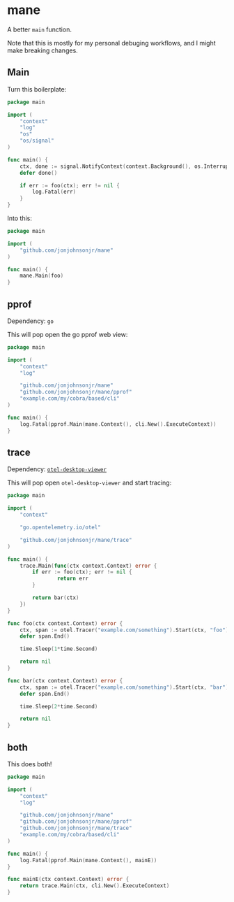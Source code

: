# mane

A better `main` function.

Note that this is mostly for my personal debuging workflows, and I might make breaking changes.

## Main

Turn this boilerplate:

```go
package main

import (
	"context"
	"log"
	"os"
	"os/signal"
)

func main() {
	ctx, done := signal.NotifyContext(context.Background(), os.Interrupt)
	defer done()

	if err := foo(ctx); err != nil {
		log.Fatal(err)
	}
}
```

Into this:

```go
package main

import (
	"github.com/jonjohnsonjr/mane"
)

func main() {
    mane.Main(foo)
}
```

## pprof

Dependency: `go`

This will pop open the go pprof web view:

```go
package main

import (
	"context"
	"log"

	"github.com/jonjohnsonjr/mane"
	"github.com/jonjohnsonjr/mane/pprof"
	"example.com/my/cobra/based/cli"
)

func main() {
	log.Fatal(pprof.Main(mane.Context(), cli.New().ExecuteContext))
}
```

## trace

Dependency: [`otel-desktop-viewer`](https://github.com/CtrlSpice/otel-desktop-viewer)

This will pop open `otel-desktop-viewer` and start tracing:

```go
package main

import (
	"context"

	"go.opentelemetry.io/otel"

	"github.com/jonjohnsonjr/mane/trace"
)

func main() {
    trace.Main(func(ctx context.Context) error {
	    if err := foo(ctx); err != nil {
	            return err
	    }

	    return bar(ctx)
    })
}

func foo(ctx context.Context) error {
	ctx, span := otel.Tracer("example.com/something").Start(ctx, "foo")
	defer span.End()

	time.Sleep(1*time.Second)

	return nil
}

func bar(ctx context.Context) error {
	ctx, span := otel.Tracer("example.com/something").Start(ctx, "bar")
	defer span.End()

	time.Sleep(2*time.Second)

	return nil
}
```

## both

This does both!

```go
package main

import (
	"context"
	"log"

	"github.com/jonjohnsonjr/mane"
	"github.com/jonjohnsonjr/mane/pprof"
	"github.com/jonjohnsonjr/mane/trace"
	"example.com/my/cobra/based/cli"
)

func main() {
	log.Fatal(pprof.Main(mane.Context(), mainE))
}

func mainE(ctx context.Context) error {
	return trace.Main(ctx, cli.New().ExecuteContext)
}
```
